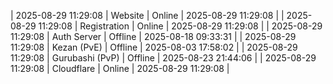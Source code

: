 | 2025-08-29 11:29:08 | Website | Online | 2025-08-29 11:29:08 |
| 2025-08-29 11:29:08 | Registration | Online | 2025-08-29 11:29:08 |
| 2025-08-29 11:29:08 | Auth Server | Offline | 2025-08-18 09:33:31 |
| 2025-08-29 11:29:08 | Kezan (PvE) | Offline | 2025-08-03 17:58:02 |
| 2025-08-29 11:29:08 | Gurubashi (PvP) | Offline | 2025-08-23 21:44:06 |
| 2025-08-29 11:29:08 | Cloudflare | Online | 2025-08-29 11:29:08 |
